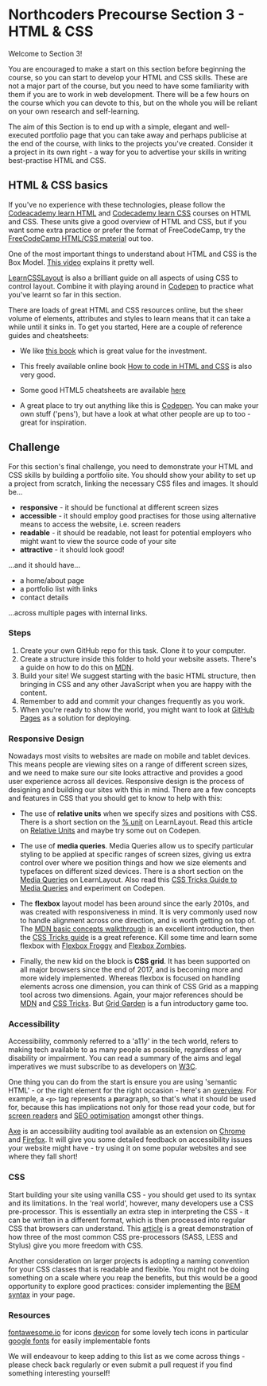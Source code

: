 # Northcoders Precourse Section 3 - HTML & CSS

Welcome to Section 3!

You are encouraged to make a start on this section before beginning the course, so you can start to develop your HTML and CSS skills. These are not a major part of the course, but you need to have some familiarity with them if you are to work in web development. There will be a few hours on the course which you can devote to this, but on the whole you will be reliant on your own research and self-learning.

The aim of this Section is to end up with a simple, elegant and well-executed portfolio page that you can take away and perhaps publicise at the end of the course, with links to the projects you've created. Consider it a project in its own right - a way for you to advertise your skills in writing best-practise HTML and CSS.

## HTML & CSS basics

If you've no experience with these technologies, please follow the [Codeacademy learn HTML](https://www.codecademy.com/learn/learn-html) and [Codecademy learn CSS](https://www.codecademy.com/learn/learn-css) courses on HTML and CSS. These units give a good overview of HTML and CSS, but if you want some extra practice or prefer the format of FreeCodeCamp, try the [FreeCodeCamp HTML/CSS material](https://learn.freecodecamp.org/) out too.

One of the most important things to understand about HTML and CSS is the Box Model. [This video](https://www.youtube.com/watch?v=9z0LjM4cM0o) explains it pretty well.

[LearnCSSLayout](http://learnlayout.com/toc.html) is also a brilliant guide on all aspects of using CSS to control layout. Combine it with playing around in [Codepen](https://codepen.io/) to practice what you've learnt so far in this section.

There are loads of great HTML and CSS resources online, but the sheer volume of elements, attributes and styles to learn means that it can take a while until it sinks in. To get you started, Here are a couple of reference guides and cheatsheets:

* We like [this book](http://wtf.tw/ref/duckett.pdf) which is great value for the investment.

* This freely available online book [How to code in HTML and CSS](http://howtocodeinhtml.com/) is also very good.

* Some good HTML5 cheatsheets are available [here](https://websitesetup.org/html5-cheat-sheet/)

* A great place to try out anything like this is [Codepen](https://codepen.io/). You can make your own stuff ('pens'), but have a look at what other people are up to too - great for inspiration.

## Challenge

For this section's final challenge, you need to demonstrate your HTML and CSS skills by building a portfolio site. You should show your ability to set up a project from scratch, linking the necessary CSS files and images. It should be...

* **responsive** - it should be functional at different screen sizes
* **accessible** - it should employ good practises for those using alternative means to access the website, i.e. screen readers
* **readable** - it should be readable, not least for potential employers who might want to view the source code of your site
* **attractive** - it should look good!

...and it should have...

* a home/about page
* a portfolio list with links
* contact details

...across multiple pages with internal links.

### Steps

1. Create your own GitHub repo for this task. Clone it to your computer.
2. Create a structure inside this folder to hold your website assets. There's a guide on how to do this on [MDN](https://developer.mozilla.org/en-US/docs/Learn/Getting_started_with_the_web/Dealing_with_files).
3. Build your site! We suggest starting with the basic HTML structure, then bringing in CSS and any other JavaScript when you are happy with the content.
4. Remember to add and commit your changes frequently as you work.
5. When you're ready to show the world, you might want to look at [GitHub Pages](https://pages.github.com/) as a solution for deploying.

### Responsive Design

Nowadays most visits to websites are made on mobile and tablet devices. This means people are viewing sites on a range of different screen sizes, and we need to make sure our site looks attractive and provides a good user experience across all devices. Responsive design is the process of designing and building our sites with this in mind. There are a few concepts and features in CSS that you should get to know to help with this:

* The use of **relative units** when we specify sizes and positions with CSS. There is a short section on the [% unit](http://learnlayout.com/percent.html) on LearnLayout. Read this article on [Relative Units](https://thecssworkshop.com/lessons/relative-units) and maybe try some out on Codepen.

* The use of **media queries**. Media Queries allow us to specify particular styling to be applied at specific ranges of screen sizes, giving us extra control over where we position things and how we size elements and typefaces on different sized devices. There is a short section on the [Media Queries](http://learnlayout.com/media-queries.html) on LearnLayout. Also read this [CSS Tricks Guide to Media Queries](https://css-tricks.com/css-media-queries/) and experiment on Codepen.

* The **flexbox** layout model has been around since the early 2010s, and was created with responsiveness in mind. It is very commonly used now to handle alignment across one direction, and is worth getting on top of. The [MDN basic concepts walkthrough](https://developer.mozilla.org/en-US/docs/Web/CSS/CSS_Flexible_Box_Layout/Basic_Concepts_of_Flexbox) is an excellent introduction, then the [CSS Tricks guide](https://css-tricks.com/snippets/css/a-guide-to-flexbox/) is a great reference. Kill some time and learn some flexbox with [Flexbox Froggy](https://flexboxfroggy.com/) and [Flexbox Zombies](https://flexboxzombies.com/p/flexbox-zombies).

* Finally, the new kid on the block is **CSS grid**. It has been supported on all major browsers since the end of 2017, and is becoming more and more widely implemented. Whereas flexbox is focused on handling elements across one dimension, you can think of CSS Grid as a mapping tool across two dimensions. Again, your major references should be [MDN](https://developer.mozilla.org/en-US/docs/Web/CSS/CSS_Grid_Layout/Basic_Concepts_of_Grid_Layout) and [CSS Tricks](https://css-tricks.com/snippets/css/complete-guide-grid/). But [Grid Garden](http://cssgridgarden.com/) is a fun introductory game too.

### Accessibility

Accessibility, commonly referred to a 'a11y' in the tech world, refers to making tech available to as many people as possible, regardless of any disability or impairment. You can read a summary of the aims and legal imperatives we must subscribe to as developers on [W3C](https://www.w3.org/standards/webdesign/accessibility).

One thing you can do from the start is ensure you are using 'semantic HTML' - or the right element for the right occasion - here's an [overview](https://internetingishard.com/html-and-css/semantic-html/). For example, a `<p>` tag represents a **p**aragraph, so that's what it should be used for, because this has implications not only for those read your code, but for [screen readers](https://24ways.org/2017/accessibility-through-semantic-html/) and [SEO optimisation](https://www.inboundnow.com/html5-semantic-elements-mean-seo/) amongst other things.

[Axe](https://www.deque.com/axe/) is an accessibility auditing tool available as an extension on [Chrome](https://chrome.google.com/webstore/detail/axe/lhdoppojpmngadmnindnejefpokejbdd) and [Firefox](https://addons.mozilla.org/en-US/firefox/addon/axe-devtools/). It will give you some detailed feedback on accessibility issues your website might have - try using it on some popular websites and see where they fall short!

### CSS

Start building your site using vanilla CSS - you should get used to its syntax and its limitations. In the 'real world', however, many developers use a CSS pre-processor. This is essentially an extra step in interpreting the CSS - it can be written in a different format, which is then processed into regular CSS that browsers can understand. This [article](https://htmlmag.com/article/an-introduction-to-css-preprocessors-sass-less-stylus) is a great demonstration of how three of the most common CSS pre-processors (SASS, LESS and Stylus) give you more freedom with CSS.

Another consideration on larger projects is adopting a naming convention for your CSS classes that is readable and flexible. You might not be doing something on a scale where you reap the benefits, but this would be a good opportunity to explore good practices: consider implementing the [BEM syntax](http://getbem.com/introduction/) in your page.

### Resources

[fontawesome.io](http://fontawesome.io/) for icons
[devicon](http://konpa.github.io/devicon/) for some lovely tech icons in particular
[google fonts](https://fonts.google.com/) for easily implementable fonts

We will endeavour to keep adding to this list as we come across things - please check back regularly or even submit a pull request if you find something interesting yourself!
